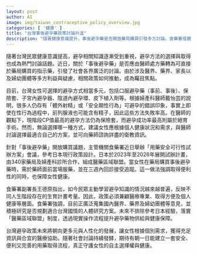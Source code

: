 ```yaml
---
layout: post
author: AI
image: img/taiwan_contraceptive_policy_overview.jpg
categories: [ '健康' ]
title: "台灣事後避孕藥政策討論升溫"
description: "隨著健康意識提升，事後避孕藥是否開放藥局購買引發多方討論。食藥署借鏡日本試辦經驗，強調兼顧便利與健康保障，推動更人性化的避孕政策發展。"
---
```

隨著台灣民眾健康意識提高，避孕相關知識逐漸受到重視，避孕方法的選擇與取得也成為熱門討論話題。近日，關於「事後避孕藥」是否應由醫師處方藥轉為可直接於藥局購買的指示藥，引發了社會各界廣泛的討論。由於涉及醫界、藥界、家長以及婦幼團體等多方利益與疑慮，相關政策如何推動，成為矚目焦點。

目前，台灣女性可選擇的避孕方式相當多元，包括口服避孕藥（事前、事後）、保險套、子宮內避孕器、陰道內避孕環、皮下植入劑等。根據婦產科醫師戴怡芸的說明，很多人仍存有「體外射精」或「安全期性行為」可避孕的錯誤印象，事實上即使在性行為過程中，前列腺液也可能含有精子，因此這些方法失敗率高。在醫師的觀點下，現階段CP值最高的避孕方法仍為保險套，而避孕成功率最高則屬於絕育手術。然而，無論選擇哪一種方式，建議女性應根據個人健康狀況和需求，與醫師討論選擇最適合自己的方案，並可向藥師諮詢詳盡的衛教資訊。

針對「事後避孕藥」開放購買議題，主管機關食藥署近日舉辦「用藥安全可行性試辦方案」會議，參考日本現行政策設計。日本於2023年至2026年展開試辦計畫，由340家藥局及婦產科診所合作，組成醫藥區域聯盟。當女性在藥局購買事後避孕藥時，需於藥師面前當場服藥，並在三週內回診接受追蹤。這一做法強調取得便利性的同時，也保障女性健康。

食藥署副署長王德原指出，如今民眾主動學習避孕知識的情況越來越普遍，反映不同人生階段存在的生育計畫考量。因此，政策必須兼顧醫療專業、取得方便及個人健康等層面。食藥署強調，目前正廣泛蒐集國內醫界、藥界及婦幼團體等意見，並積極研究是否規劃適合台灣國情的人體研究方案。未來不排除參考日本經驗，落實「醫藥區域聯盟」制度，透過現實操作流程提升避孕藥物供給與健康保障。

台灣避孕政策未來將朝向更多元與人性化的發展，讓女性根據個別需求，獲得充足資訊與合宜的醫療協助。隨著社會討論持續發酵，期待有朝一日能建立一套安全、便利又完善的用藥取得流程，真正守護女性的自主選擇權與健康。
